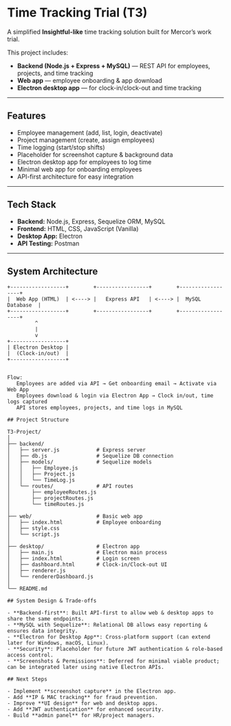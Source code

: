 # Time Tracking Trial (T3)

A simplified **Insightful-like** time tracking solution built for Mercor’s work trial.  

This project includes:
- **Backend (Node.js + Express + MySQL)** — REST API for employees, projects, and time tracking  
- **Web app** — employee onboarding & app download  
- **Electron desktop app** — for clock-in/clock-out and time tracking  

---

## Features
- Employee management (add, list, login, deactivate)
- Project management (create, assign employees)
- Time logging (start/stop shifts)
- Placeholder for screenshot capture & background data
- Electron desktop app for employees to log time
- Minimal web app for onboarding employees
- API-first architecture for easy integration

---

## Tech Stack
- **Backend:** Node.js, Express, Sequelize ORM, MySQL  
- **Frontend:** HTML, CSS, JavaScript (Vanilla)  
- **Desktop App:** Electron  
- **API Testing:** Postman  

---

## System Architecture

```text
+------------------+        +-----------------+        +------------------+
|  Web App (HTML)  | <----> |   Express API   | <----> |  MySQL Database  |
+------------------+        +-----------------+        +------------------+
         ^
         |
         v
+------------------+
| Electron Desktop |
|  (Clock-in/out)  |
+------------------+


Flow:
   Employees are added via API → Get onboarding email → Activate via Web App
   Employees download & login via Electron App → Clock in/out, time logs captured
   API stores employees, projects, and time logs in MySQL

## Project Structure

T3-Project/
│
├── backend/
│   ├── server.js            # Express server
│   ├── db.js                # Sequelize DB connection
│   ├── models/              # Sequelize models
│   │   ├── Employee.js
│   │   ├── Project.js
│   │   └── TimeLog.js
│   └── routes/              # API routes
│       ├── employeeRoutes.js
│       ├── projectRoutes.js
│       └── timeRoutes.js
│
├── web/                     # Basic web app
│   ├── index.html           # Employee onboarding
│   ├── style.css
│   └── script.js
│
├── desktop/                 # Electron app
│   ├── main.js              # Electron main process
│   ├── index.html           # Login screen
│   ├── dashboard.html       # Clock-in/Clock-out UI
│   ├── renderer.js
│   └── rendererDashboard.js
│
└── README.md

## System Design & Trade-offs

- **Backend-first**: Built API-first to allow web & desktop apps to share the same endpoints.  
- **MySQL with Sequelize**: Relational DB allows easy reporting & ensures data integrity.  
- **Electron for Desktop App**: Cross-platform support (can extend later for Windows, macOS, Linux).  
- **Security**: Placeholder for future JWT authentication & role-based access control.  
- **Screenshots & Permissions**: Deferred for minimal viable product; can be integrated later using native Electron APIs.  

## Next Steps

- Implement **screenshot capture** in the Electron app.  
- Add **IP & MAC tracking** for fraud prevention.  
- Improve **UI design** for web and desktop apps.  
- Add **JWT authentication** for enhanced security.  
- Build **admin panel** for HR/project managers.  
